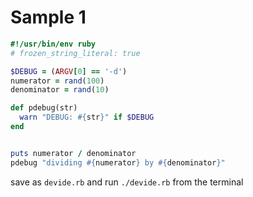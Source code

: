 # Sample 1

```rb
#!/usr/bin/env ruby
# frozen_string_literal: true

$DEBUG = (ARGV[0] == '-d')
numerator = rand(100)
denominator = rand(10)

def pdebug(str)
  warn "DEBUG: #{str}" if $DEBUG
end


puts numerator / denominator
pdebug "dividing #{numerator} by #{denominator}"
```

save as `devide.rb` and run `./devide.rb` from the terminal